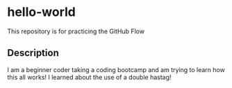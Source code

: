 # hello-world
This repository is for practicing the GitHub Flow 

## Description 
I am a beginner coder taking a coding bootcamp and am trying to learn how this all works! I learned about the use of a double hastag!

